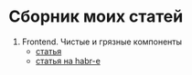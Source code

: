# Сборник моих статей

1. Frontend. Чистые и грязные компоненты
    - [статья](https://github.com/VanyaMate/articles/tree/master/ru/1)
    - [статья на habr-е](https://habr.com/ru/articles/784172/)
